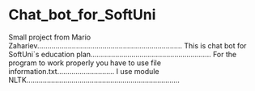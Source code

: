 # Chat_bot_for_SoftUni
Small project from Mario Zahariev.......................................................................
This is chat bot for SoftUni`s education plan...........................................................
For the program to work properly you have to use file information.txt............................
I use module NLTK...........................................................................

